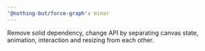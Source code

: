 ```yaml
---
'@nothing-but/force-graph': minor
---
```


Remove solid dependency, change API by separating canvas state, animation, interaction and resizing from each other.
